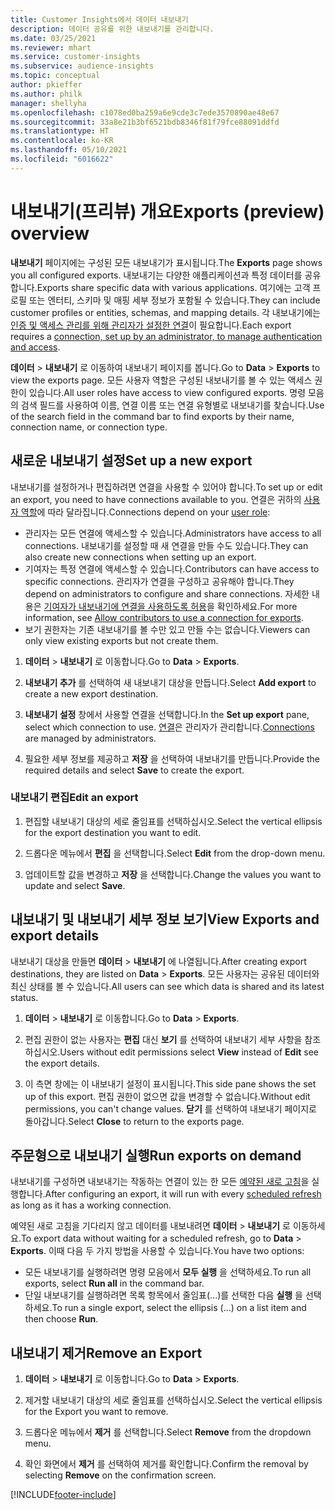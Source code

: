```yaml
---
title: Customer Insights에서 데이터 내보내기
description: 데이터 공유를 위한 내보내기를 관리합니다.
ms.date: 03/25/2021
ms.reviewer: mhart
ms.service: customer-insights
ms.subservice: audience-insights
ms.topic: conceptual
author: pkieffer
ms.author: philk
manager: shellyha
ms.openlocfilehash: c1078ed0ba259a6e9cde3c7ede3570890ae48e67
ms.sourcegitcommit: 33a8e21b3bf6521bdb8346f81f79fce88091ddfd
ms.translationtype: HT
ms.contentlocale: ko-KR
ms.lasthandoff: 05/10/2021
ms.locfileid: "6016622"
---
```

# <a name="exports-preview-overview"></a><span data-ttu-id="ec6b1-103">내보내기(프리뷰) 개요</span><span class="sxs-lookup"><span data-stu-id="ec6b1-103">Exports (preview) overview</span></span>

<span data-ttu-id="ec6b1-104">**내보내기** 페이지에는 구성된 모든 내보내기가 표시됩니다.</span><span class="sxs-lookup"><span data-stu-id="ec6b1-104">The **Exports** page shows you all configured exports.</span></span> <span data-ttu-id="ec6b1-105">내보내기는 다양한 애플리케이션과 특정 데이터를 공유합니다.</span><span class="sxs-lookup"><span data-stu-id="ec6b1-105">Exports share specific data with various applications.</span></span> <span data-ttu-id="ec6b1-106">여기에는 고객 프로필 또는 엔터티, 스키마 및 매핑 세부 정보가 포함될 수 있습니다.</span><span class="sxs-lookup"><span data-stu-id="ec6b1-106">They can include customer profiles or entities, schemas, and mapping details.</span></span> <span data-ttu-id="ec6b1-107">각 내보내기에는 [인증 및 액세스 관리를 위해 관리자가 설정한 연결](connections.md)이 필요합니다.</span><span class="sxs-lookup"><span data-stu-id="ec6b1-107">Each export requires a [connection, set up by an administrator, to manage authentication and access](connections.md).</span></span>

<span data-ttu-id="ec6b1-108">**데이터** > **내보내기** 로 이동하여 내보내기 페이지를 봅니다.</span><span class="sxs-lookup"><span data-stu-id="ec6b1-108">Go to **Data** > **Exports** to view the exports page.</span></span> <span data-ttu-id="ec6b1-109">모든 사용자 역할은 구성된 내보내기를 볼 수 있는 액세스 권한이 있습니다.</span><span class="sxs-lookup"><span data-stu-id="ec6b1-109">All user roles have access to view configured exports.</span></span> <span data-ttu-id="ec6b1-110">명령 모음의 검색 필드를 사용하여 이름, 연결 이름 또는 연결 유형별로 내보내기를 찾습니다.</span><span class="sxs-lookup"><span data-stu-id="ec6b1-110">Use of the search field in the command bar to find exports by their name, connection name, or connection type.</span></span>

## <a name="set-up-a-new-export"></a><span data-ttu-id="ec6b1-111">새로운 내보내기 설정</span><span class="sxs-lookup"><span data-stu-id="ec6b1-111">Set up a new export</span></span>

<span data-ttu-id="ec6b1-112">내보내기를 설정하거나 편집하려면 연결을 사용할 수 있어야 합니다.</span><span class="sxs-lookup"><span data-stu-id="ec6b1-112">To set up or edit an export, you need to have connections available to you.</span></span> <span data-ttu-id="ec6b1-113">연결은 귀하의 [사용자 역할](permissions.md)에 따라 달라집니다.</span><span class="sxs-lookup"><span data-stu-id="ec6b1-113">Connections depend on your [user role](permissions.md):</span></span>
- <span data-ttu-id="ec6b1-114">관리자는 모든 연결에 액세스할 수 있습니다.</span><span class="sxs-lookup"><span data-stu-id="ec6b1-114">Administrators have access to all connections.</span></span> <span data-ttu-id="ec6b1-115">내보내기를 설정할 때 새 연결을 만들 수도 있습니다.</span><span class="sxs-lookup"><span data-stu-id="ec6b1-115">They can also create new connections when setting up an export.</span></span>
- <span data-ttu-id="ec6b1-116">기여자는 특정 연결에 액세스할 수 있습니다.</span><span class="sxs-lookup"><span data-stu-id="ec6b1-116">Contributors can have access to specific connections.</span></span> <span data-ttu-id="ec6b1-117">관리자가 연결을 구성하고 공유해야 합니다.</span><span class="sxs-lookup"><span data-stu-id="ec6b1-117">They depend on administrators to configure and share connections.</span></span> <span data-ttu-id="ec6b1-118">자세한 내용은 [기여자가 내보내기에 연결을 사용하도록 허용](connections.md#allow-contributors-to-use-a-connection-for-exports)을 확인하세요.</span><span class="sxs-lookup"><span data-stu-id="ec6b1-118">For more information, see [Allow contributors to use a connection for exports](connections.md#allow-contributors-to-use-a-connection-for-exports).</span></span>
- <span data-ttu-id="ec6b1-119">보기 권한자는 기존 내보내기를 볼 수만 있고 만들 수는 없습니다.</span><span class="sxs-lookup"><span data-stu-id="ec6b1-119">Viewers can only view existing exports but not create them.</span></span>

1. <span data-ttu-id="ec6b1-120">**데이터** > **내보내기** 로 이동합니다.</span><span class="sxs-lookup"><span data-stu-id="ec6b1-120">Go to **Data** > **Exports**.</span></span>

1. <span data-ttu-id="ec6b1-121">**내보내기 추가** 를 선택하여 새 내보내기 대상을 만듭니다.</span><span class="sxs-lookup"><span data-stu-id="ec6b1-121">Select **Add export** to create a new export destination.</span></span>

1. <span data-ttu-id="ec6b1-122">**내보내기 설정** 창에서 사용할 연결을 선택합니다.</span><span class="sxs-lookup"><span data-stu-id="ec6b1-122">In the **Set up export** pane, select which connection to use.</span></span> <span data-ttu-id="ec6b1-123">[연결](connections.md)은 관리자가 관리합니다.</span><span class="sxs-lookup"><span data-stu-id="ec6b1-123">[Connections](connections.md) are managed by administrators.</span></span> 

1. <span data-ttu-id="ec6b1-124">필요한 세부 정보를 제공하고 **저장** 을 선택하여 내보내기를 만듭니다.</span><span class="sxs-lookup"><span data-stu-id="ec6b1-124">Provide the required details and select **Save** to create the export.</span></span>

### <a name="edit-an-export"></a><span data-ttu-id="ec6b1-125">내보내기 편집</span><span class="sxs-lookup"><span data-stu-id="ec6b1-125">Edit an export</span></span>

1. <span data-ttu-id="ec6b1-126">편집할 내보내기 대상의 세로 줄임표를 선택하십시오.</span><span class="sxs-lookup"><span data-stu-id="ec6b1-126">Select the vertical ellipsis for the export destination you want to edit.</span></span>

1. <span data-ttu-id="ec6b1-127">드롭다운 메뉴에서 **편집** 을 선택합니다.</span><span class="sxs-lookup"><span data-stu-id="ec6b1-127">Select **Edit** from the drop-down menu.</span></span>

1. <span data-ttu-id="ec6b1-128">업데이트할 값을 변경하고 **저장** 을 선택합니다.</span><span class="sxs-lookup"><span data-stu-id="ec6b1-128">Change the values you want to update and select **Save**.</span></span>

## <a name="view-exports-and-export-details"></a><span data-ttu-id="ec6b1-129">내보내기 및 내보내기 세부 정보 보기</span><span class="sxs-lookup"><span data-stu-id="ec6b1-129">View Exports and export details</span></span>

<span data-ttu-id="ec6b1-130">내보내기 대상을 만들면 **데이터** > **내보내기** 에 나열됩니다.</span><span class="sxs-lookup"><span data-stu-id="ec6b1-130">After creating export destinations, they are listed on **Data** > **Exports**.</span></span> <span data-ttu-id="ec6b1-131">모든 사용자는 공유된 데이터와 최신 상태를 볼 수 있습니다.</span><span class="sxs-lookup"><span data-stu-id="ec6b1-131">All users can see which data is shared and its latest status.</span></span>

1. <span data-ttu-id="ec6b1-132">**데이터** > **내보내기** 로 이동합니다.</span><span class="sxs-lookup"><span data-stu-id="ec6b1-132">Go to **Data** > **Exports**.</span></span>

1. <span data-ttu-id="ec6b1-133">편집 권한이 없는 사용자는 **편집** 대신 **보기** 를 선택하여 내보내기 세부 사항을 참조하십시오.</span><span class="sxs-lookup"><span data-stu-id="ec6b1-133">Users without edit permissions select **View** instead of **Edit** see the export details.</span></span>

1. <span data-ttu-id="ec6b1-134">이 측면 창에는 이 내보내기 설정이 표시됩니다.</span><span class="sxs-lookup"><span data-stu-id="ec6b1-134">This side pane shows the set up of this export.</span></span> <span data-ttu-id="ec6b1-135">편집 권한이 없으면 값을 변경할 수 없습니다.</span><span class="sxs-lookup"><span data-stu-id="ec6b1-135">Without edit permissions, you can't change values.</span></span> <span data-ttu-id="ec6b1-136">**닫기** 를 선택하여 내보내기 페이지로 돌아갑니다.</span><span class="sxs-lookup"><span data-stu-id="ec6b1-136">Select **Close** to return to the exports page.</span></span>

## <a name="run-exports-on-demand"></a><span data-ttu-id="ec6b1-137">주문형으로 내보내기 실행</span><span class="sxs-lookup"><span data-stu-id="ec6b1-137">Run exports on demand</span></span>

<span data-ttu-id="ec6b1-138">내보내기를 구성하면 내보내기는 작동하는 연결이 있는 한 모든 [예약된 새로 고침](system.md#schedule-tab)을 실행합니다.</span><span class="sxs-lookup"><span data-stu-id="ec6b1-138">After configuring an export, it will run with every [scheduled refresh](system.md#schedule-tab) as long as it has a working connection.</span></span>

<span data-ttu-id="ec6b1-139">예약된 새로 고침을 기다리지 않고 데이터를 내보내려면 **데이터** > **내보내기** 로 이동하세요.</span><span class="sxs-lookup"><span data-stu-id="ec6b1-139">To export data without waiting for a scheduled refresh, go to **Data** > **Exports**.</span></span> <span data-ttu-id="ec6b1-140">이때 다음 두 가지 방법을 사용할 수 있습니다.</span><span class="sxs-lookup"><span data-stu-id="ec6b1-140">You have two options:</span></span>

- <span data-ttu-id="ec6b1-141">모든 내보내기를 실행하려면 명령 모음에서 **모두 실행** 을 선택하세요.</span><span class="sxs-lookup"><span data-stu-id="ec6b1-141">To run all exports, select **Run all** in the command bar.</span></span> 
- <span data-ttu-id="ec6b1-142">단일 내보내기를 실행하려면 목록 항목에서 줄임표(...)를 선택한 다음 **실행** 을 선택하세요.</span><span class="sxs-lookup"><span data-stu-id="ec6b1-142">To run a single export, select the ellipsis (...) on a list item and then choose **Run**.</span></span>

## <a name="remove-an-export"></a><span data-ttu-id="ec6b1-143">내보내기 제거</span><span class="sxs-lookup"><span data-stu-id="ec6b1-143">Remove an Export</span></span>

1. <span data-ttu-id="ec6b1-144">**데이터** > **내보내기** 로 이동합니다.</span><span class="sxs-lookup"><span data-stu-id="ec6b1-144">Go to **Data** > **Exports**.</span></span>

1. <span data-ttu-id="ec6b1-145">제거할 내보내기 대상의 세로 줄임표를 선택하십시오.</span><span class="sxs-lookup"><span data-stu-id="ec6b1-145">Select the vertical ellipsis for the Export you want to remove.</span></span>

1. <span data-ttu-id="ec6b1-146">드롭다운 메뉴에서 **제거** 를 선택합니다.</span><span class="sxs-lookup"><span data-stu-id="ec6b1-146">Select **Remove** from the dropdown menu.</span></span>

1. <span data-ttu-id="ec6b1-147">확인 화면에서 **제거** 를 선택하여 제거를 확인합니다.</span><span class="sxs-lookup"><span data-stu-id="ec6b1-147">Confirm the removal by selecting **Remove** on the confirmation screen.</span></span>


[!INCLUDE[footer-include](../includes/footer-banner.md)]
